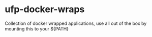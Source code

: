 # ufp-docker-wraps
Collection of docker wrapped applications, use all out of the box by mounting this to your ${PATH}
